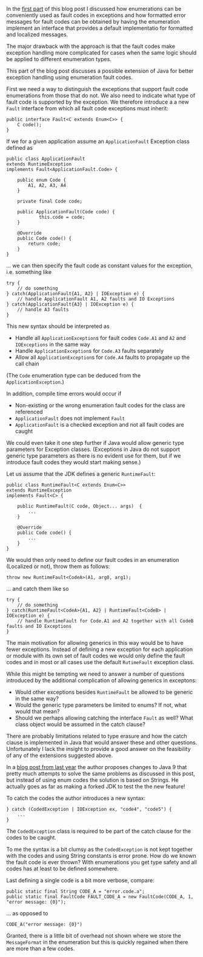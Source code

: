 In the [first part](/wordpress/2016/04/java-enumerated-fault-exceptions/) of
this blog post I discussed how enumerations can be conveniently used as fault
codes in exceptions and how formatted error messages for fault codes can be
obtained by having the enumeration implement an interface that provides a
default implementatio for formatted and localized messages.

The major drawback with the approach is that the fault codes make exception
handling more complicated for cases when the same logic should be applied to
different enumeration types.

This part of the blog post discusses a possible extension of Java for better
exception handling using enumeration fault codes.

<!-- more -->

First we need a way to distinguish the exceptions that support fault code
enumerations from those that do not. We also need to indicate what type of fault
code is supported by the exception. We therefore introduce a a new `Fault`
interface from which all fault code exceptions must inherit:

	public interface Fault<C extends Enum<C>> {
	    C code();
	}

If we for a given application assume an `ApplicationFault` Exception class
defined as

	public class ApplicationFault
	extends RuntimeException
	implements Fault<ApplicationFault.Code> {

	    public enum Code {
	    	A1, A2, A3, A4
	    }

	   	private final Code code;

		public ApplicationFault(Code code) {
	        	this.code = code;
	    }

	    @Override
        public Code code() {
            return code;
        }
	}

... we can then specify the fault code as constant values for the exception,
i.e. something like

	try {
	    // do something
	} catch(ApplicationFault{A1, A2} | IOException e) {
	    // handle ApplicationFault A1, A2 faults and IO Exceptions
	} catch(ApplicationFault{A3} | IOException e) {
	    // handle A3 faults
	}

This new syntax should be interpreted as

* Handle all `ApplicationException`s  for fault codes `Code.A1` and `A2` and
`IOExceptions` in the same way
* Handle `ApplicationException`s for `Code.A3` faults separately
* Allow all `ApplicationException`s for `Code.A4` faults to propagate up the
call chain

(The `Code` enumeration type can be deduced from the `ApplicationException`.)

In addition, compile time errors would occur if

* Non-existing or the wrong enumeration fault codes for the class are referenced
* `ApplicationFault` does not  implement `Fault`
* `ApplicationFault` is a checked exception and not all fault codes are caught

We could even take it one step further if Java would allow generic type
parameters for Exception classes.  (Exceptions in Java do not support generic
type parameters as there is no evident use for them, but if we introduce
fault codes they would start making sense.)

Let us assume that the JDK defines a generic `RuntimeFault`:

	public class RuntimeFault<C extends Enum<C>>
	extends RuntimeException
	implements Fault<C> {

	    public RuntimeFault(C code, Object... args)  {
	    	...
	    }

	    @Override
	    public Code code() {
	    	...
	    }
	}

We would then only need to define our fault codes in an enumeration
(Localized or not), throw them as follows:


	throw new RuntimeFault<CodeA>(A1, arg0, arg1);

... and catch them like so

	try {
	    // do something
	} catch(RuntimeFault<CodeA>{A1, A2} | RuntimeFault<CodeB> | IOException e) {
	    // handle RuntimeFault for Code.A1 and A2 together with all CodeB faults and IO Exceptions
	}

The main motivation for allowing generics in this way would be to have fewer
exceptions. Instead of defining a new exception for each application or module
with its own set of fault codes we would only define the fault codes and in
most or all cases use the default `RutimeFault` exception class.

While this might be tempting we need to answer a number of questions introduced
by the additional complication of allowing generics in exceptons:

* Would other exceptions besides `RuntimeFault`  be allowed to be generic in the
same way?
* Would the generic type parameters be limited to enums? If not, what would that
mean?
* Should we perhaps allowing catching the interface `Fault` as well? What class
object would be assumed in the catch clause?

There are probably limitations related to type erasure and how the catch clause
is implemented in Java that would answer these and other questions.
Unfortunately I lack the insight to provide a good answer on the feasibility of
any of the extensions suggested above.

In a [blog post from last year](http://tri-katch.blogspot.ch/2015/05/catch-code-proposal-to-expand-catch-in.html?m=1)
the author proposes changes to Java 9 that pretty much attempts to solve the
same problems as discussed in this post, but instead of using enum codes the
solution is based on Strings. He actually goes as far as making a forked JDK to
test the the new feature!

To catch the codes the author introduces a new syntax:

	} catch (CodedException | IOException ex, "code4", "code5") {
		...
	}

The `CodedException` class is required to be part of the catch clause for the
codes to be caught.

To me the syntax is a bit clumsy as the `CodedException` is not kept together
with the codes and using String constants is error prone. How do we known the
fault code is ever thrown? With enumerations you get type safety and all codes
has at least to be defined somewhere.

Last defining a single code is a bit more verbose, compare:

	public static final String CODE_A = "error.code.a";
	public static final FaultCode FAULT_CODE_A = new FaultCode(CODE_A, 1, "error message: {0}");

... as opposed to

	CODE_A("error message: {0}")

Granted, there is a little bit of overhead not shown where we store the
`MessageFormat` in the enumeration but this is quickly regained when there are
more than a few codes.

